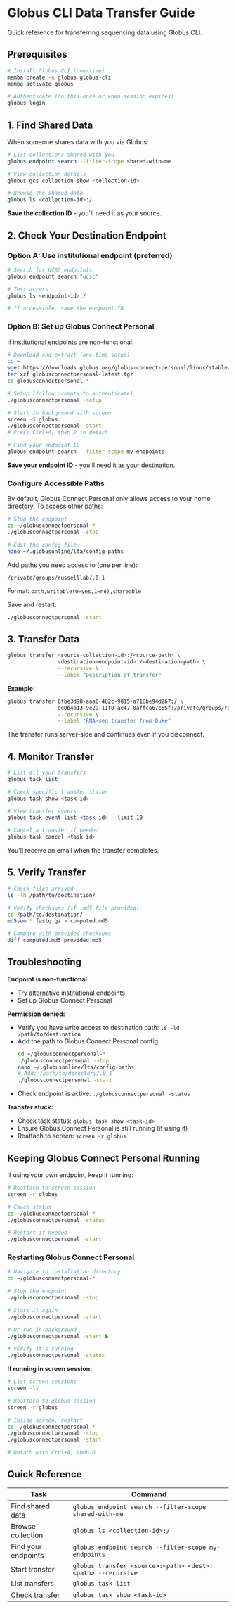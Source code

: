 # Globus CLI Data Transfer Guide

Quick reference for transferring sequencing data using Globus CLI.

## Prerequisites

```bash
# Install Globus CLI (one-time)
mamba create -n globus globus-cli
mamba activate globus

# Authenticate (do this once or when session expires)
globus login
```

## 1. Find Shared Data

When someone shares data with you via Globus:

```bash
# List collections shared with you
globus endpoint search --filter-scope shared-with-me

# View collection details
globus gcs collection show <collection-id>

# Browse the shared data
globus ls <collection-id>:/
```

**Save the collection ID** - you'll need it as your source.

## 2. Check Your Destination Endpoint

### Option A: Use institutional endpoint (preferred)

```bash
# Search for UCSC endpoints
globus endpoint search "ucsc"

# Test access
globus ls <endpoint-id>:/

# If accessible, save the endpoint ID
```

### Option B: Set up Globus Connect Personal

If institutional endpoints are non-functional:

```bash
# Download and extract (one-time setup)
cd ~
wget https://downloads.globus.org/globus-connect-personal/linux/stable/globusconnectpersonal-latest.tgz
tar xzf globusconnectpersonal-latest.tgz
cd globusconnectpersonal-*

# Setup (follow prompts to authenticate)
./globusconnectpersonal -setup

# Start in background with screen
screen -S globus
./globusconnectpersonal -start
# Press Ctrl+A, then D to detach

# Find your endpoint ID
globus endpoint search --filter-scope my-endpoints
```

**Save your endpoint ID** - you'll need it as your destination.

### Configure Accessible Paths

By default, Globus Connect Personal only allows access to your home directory. To access other paths:

```bash
# Stop the endpoint
cd ~/globusconnectpersonal-*
./globusconnectpersonal -stop

# Edit the config file
nano ~/.globusonline/lta/config-paths
```

Add paths you need access to (one per line):
```
/private/groups/russelllab/,0,1
```

Format: `path,writable(0=yes,1=no),shareable`

Save and restart:
```bash
./globusconnectpersonal -start
```

## 3. Transfer Data

```bash
globus transfer <source-collection-id>:/<source-path> \
                <destination-endpoint-id>:/<destination-path> \
                --recursive \
                --label "Description of transfer"
```

**Example:**
```bash
globus transfer 6fbe3d98-aaa6-482c-9815-a718be94d267:/ \
                ee0b4b13-9e29-11f0-ae47-0affca67c55f:/private/groups/russelllab/jodie/sequencing_data/scRNAseq/ \
                --recursive \
                --label "RNA-seq transfer from Duke"
```

The transfer runs server-side and continues even if you disconnect.

## 4. Monitor Transfer

```bash
# List all your transfers
globus task list

# Check specific transfer status
globus task show <task-id>

# View transfer events
globus task event-list <task-id> --limit 10

# Cancel a transfer if needed
globus task cancel <task-id>
```

You'll receive an email when the transfer completes.

## 5. Verify Transfer

```bash
# Check files arrived
ls -lh /path/to/destination/

# Verify checksums (if .md5 file provided)
cd /path/to/destination/
md5sum *.fastq.gz > computed.md5

# Compare with provided checksums
diff computed.md5 provided.md5
```

## Troubleshooting

**Endpoint is non-functional:**
- Try alternative institutional endpoints
- Set up Globus Connect Personal

**Permission denied:**
- Verify you have write access to destination path: `ls -ld /path/to/destination`
- Add the path to Globus Connect Personal config:
  ```bash
  cd ~/globusconnectpersonal-*
  ./globusconnectpersonal -stop
  nano ~/.globusonline/lta/config-paths
  # Add: /path/to/directory/,0,1
  ./globusconnectpersonal -start
  ```
- Check endpoint is active: `./globusconnectpersonal -status`

**Transfer stuck:**
- Check task status: `globus task show <task-id>`
- Ensure Globus Connect Personal is still running (if using it)
- Reattach to screen: `screen -r globus`

## Keeping Globus Connect Personal Running

If using your own endpoint, keep it running:

```bash
# Reattach to screen session
screen -r globus

# Check status
cd ~/globusconnectpersonal-*
./globusconnectpersonal -status

# Restart if needed
./globusconnectpersonal -start
```

### Restarting Globus Connect Personal

```bash
# Navigate to installation directory
cd ~/globusconnectpersonal-*

# Stop the endpoint
./globusconnectpersonal -stop

# Start it again
./globusconnectpersonal -start

# Or run in background
./globusconnectpersonal -start &

# Verify it's running
./globusconnectpersonal -status
```

**If running in screen session:**
```bash
# List screen sessions
screen -ls

# Reattach to globus session
screen -r globus

# Inside screen, restart
cd ~/globusconnectpersonal-*
./globusconnectpersonal -stop
./globusconnectpersonal -start

# Detach with Ctrl+A, then D
```

## Quick Reference

| Task | Command |
|------|---------|
| Find shared data | `globus endpoint search --filter-scope shared-with-me` |
| Browse collection | `globus ls <collection-id>:/` |
| Find your endpoints | `globus endpoint search --filter-scope my-endpoints` |
| Start transfer | `globus transfer <source>:<path> <dest>:<path> --recursive` |
| List transfers | `globus task list` |
| Check transfer | `globus task show <task-id>` |
